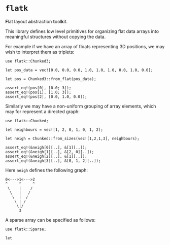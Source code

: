 # `flatk`

**F**lat **l**ayout **a**bstraction **t**ool**k**it.

This library defines low level primitives for organizing flat data arrays into meaningful structures
without copying the data.

For example if we have an array of floats representing 3D positions, we may wish to interpret them
as triplets:

```
use flatk::Chunked3;

let pos_data = vec![0.0, 0.0, 0.0, 1.0, 1.0, 1.0, 0.0, 1.0, 0.0];

let pos = Chunked3::from_flat(pos_data);

assert_eq!(pos[0], [0.0; 3]);
assert_eq!(pos[1], [1.0; 3]);
assert_eq!(pos[2], [0.0, 1.0, 0.0]);
```

Similarly we may have a non-uniform grouping of array elements, which may for represent a directed
graph:

```
use flatk::Chunked;

let neighbours = vec![1, 2, 0, 1, 0, 1, 2];

let neigh = Chunked::from_sizes(vec![1,2,1,3], neighbours);

assert_eq!(&neigh[0][..], &[1][..]);
assert_eq!(&neigh[1][..], &[2, 0][..]);
assert_eq!(&neigh[2][..], &[1][..]);
assert_eq!(&neigh[3][..], &[0, 1, 2][..]);
```

Here `neigh` defines the following graph:

```
0<--->1<--->2
^     ^     ^
 \    |    /
  \   |   /
   \  |  /
    \ | /
     \|/
      3
```

A sparse array can be specified as follows:

```
use flatk::Sparse;

let 

```
